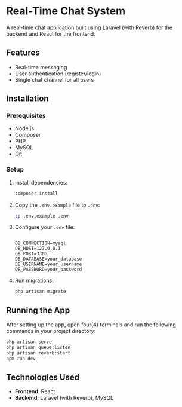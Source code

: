 # Real-Time Chat System

A real-time chat application built using Laravel (with Reverb) for the backend and React for the frontend.

## Features

-   Real-time messaging
-   User authentication (register/login)
-   Single chat channel for all users

## Installation

### Prerequisites

-   Node.js
-   Composer
-   PHP
-   MySQL
-   Git

### Setup

1. Install dependencies:

    ```bash
    composer install
    ```

2. Copy the `.env.example` file to `.env`:

    ```bash
    cp .env.example .env
    ```

3. Configure your `.env` file:

    ```env

    DB_CONNECTION=mysql
    DB_HOST=127.0.0.1
    DB_PORT=3306
    DB_DATABASE=your_database
    DB_USERNAME=your_username
    DB_PASSWORD=your_password

    ```

4. Run migrations:

    ```bash
    php artisan migrate
    ```

## Running the App

After setting up the app, open four(4) terminals and run the following commands in your project directory:

```bash
php artisan serve
php artisan queue:listen
php artisan reverb:start
npm run dev

```

## Technologies Used

-   **Frontend**: React
-   **Backend**: Laravel (with Reverb), MySQL
